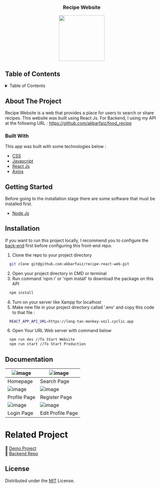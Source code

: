  
<div align="center">
    <h3 align="center">Recipe Website</h3>
    <img src='https://github.com/akbarfaiz/recipe-react-web/assets/87055460/260204ac-5591-4c4f-a08b-30e23f4a5a22' width="150" height="150" />
</div>

## Table of Contents

<details>
  <summary>Table of Contents</summary>
  <ol>
    <li>
      <a href="#about-the-project">About The Project</a>
      <ul>
        <li><a href="#built-with">Built With</a></li>
      </ul>
    </li>
    <li><a href="#getting-started">Getting Started</a></li>
    <li><a href="#installation">Installation</a></li>
    <li><a href="#documentation">Documentation</a></li>
    <li><a href="#related-project">Related Project</a></li>
    <li><a href="#license">License</a></li>
  </ol>
</details>

## About The Project
Recipe Website is a web that provides a place for users to search or share recipes. This website was built using React Js. For Backend, I using my API at the following URL : https://github.com/akbarfaiz/food_recipe

### Built With
This app was built with some technologies below : <br>
- <a href='https://developer.mozilla.org/en-US/docs/Web/CSS'>CSS</a><br>
- <a href='https://www.javascript.com/'>Javascript</a><br>
- <a href='https://reactjs.org/'>React Js</a><br>
- <a href='https://axios-http.com/'>Axios</a><br>

## Getting Started
Before going to the installation stage there are some software that must be installed first.
* <a href='https://nodejs.org/en/download'>Node Js</a><br>


## Installation
If you want to run this project locally, I recommend you to configure the <a href='https://github.com/akbarfaiz/food_recipe'>back-end</a> first before configuring this front-end repo.
1. Clone the repo to your project directory

```bash
  git clone git@github.com:akbarfaiz/recipe-react-web.git
```
2. Open your project directory in CMD or terminal
3. Run command 'npm i' or 'npm install' to download the package on this API
```bash
  npm install
```
4. Turn on your server like Xampp for localhost
5. Make new file in your project directory callad '.env' and copy this code to that file :
```bash
  REACT_APP_API_URL=https://long-tan-monkey-veil.cyclic.app
```
6. Open Your URL Web server with command below
```bash
  npm run dev //To Start Website
  npm run start //To Start Production
```

## Documentation
| ![image](https://user-images.githubusercontent.com/87055460/233309235-66771124-5765-4edd-a6bd-452fe55319bf.png) | ![image](https://user-images.githubusercontent.com/87055460/233309421-c89ffb20-b002-4d6a-b0db-3ba062f2bac0.png) |
|---------------------------------------|--------------------------------------------|
| Homepage                              | Search Page                                |
| ![image](https://user-images.githubusercontent.com/87055460/233309620-67cdfc44-c905-479e-b986-95810f466555.png) | ![image](https://user-images.githubusercontent.com/87055460/233309874-89dc72bf-4964-4c81-a2d0-59c9af2de41a.png) |
| Profile Page                          | Register Page                              |
| ![image](https://user-images.githubusercontent.com/87055460/233309768-0682d467-90f3-453a-9034-11bcc557e14e.png) | ![image](https://github.com/akbarfaiz/recipe-react-web/assets/87055460/2669bca8-e650-449c-8ab1-77a0626f2cf8) |
| Login Page                            | Edit Profile Page                          |

# Related Project
:rocket: [Demo Project](https://recipe-react-web.vercel.app/)<br>
:rocket: [Backend Repo](https://github.com/akbarfaiz/food_recipe)

## License
Distributed under the [MIT](/LICENSE) License.


